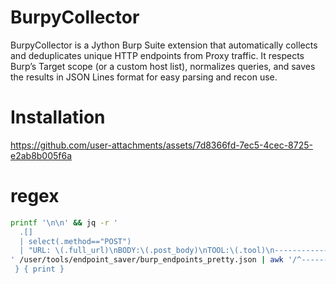 # BurpyCollector
BurpyCollector is a Jython Burp Suite extension that automatically collects and deduplicates unique HTTP endpoints from Proxy traffic. It respects Burp’s Target scope (or a custom host list), normalizes queries, and saves the results in JSON Lines format for easy parsing and recon use.
# Installation
https://github.com/user-attachments/assets/7d8366fd-7ec5-4cec-8725-e2ab8b005f6a

# regex

```bash
printf '\n\n' && jq -r '
  .[]
  | select(.method=="POST")
  | "URL: \(.full_url)\nBODY:\(.post_body)\nTOOL:\(.tool)\n--------------------------------------------------"
' /user/tools/endpoint_saver/burp_endpoints_pretty.json | awk '/^--------------------------------------------------$/ { print; for(i=0;i<5;i++) print ""; next
 } { print }
```
